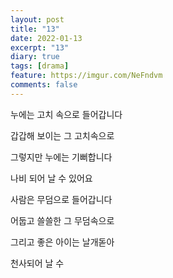 ```yaml
---
layout: post
title: "13"
date: 2022-01-13
excerpt: "13"
diary: true
tags: [drama]
feature: https://imgur.com/NeFndvm
comments: false
---
```


누에는 고치 속으로 들어갑니다

갑갑해 보이는 그 고치속으로

그렇지만 누에는 기뻐합니다

나비 되어 날 수 있어요

사람은 무덤으로 들어갑니다

어둡고 쓸쓸한 그 무덤속으로

그리고 좋은 아이는 날개돋아

천사되어 날 수 
